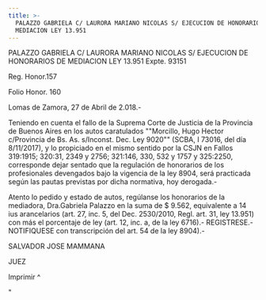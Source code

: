 ```yaml
---
title: >-
  PALAZZO GABRIELA C/ LAURORA MARIANO NICOLAS S/ EJECUCION DE HONORARIOS DE
  MEDIACION LEY 13.951
---
```

PALAZZO GABRIELA C/ LAURORA MARIANO NICOLAS S/ EJECUCION DE HONORARIOS DE MEDIACION LEY 13.951 Expte. 93151

 

Reg. Honor.157

Folio Honor. 160

 

 

Lomas de Zamora, 27 de Abril de 2.018.-

Teniendo en cuenta el fallo de la Suprema Corte de Justicia de la Provincia de Buenos Aires en los autos caratulados ""Morcillo, Hugo Hector c/Provincia de Bs. As. s/Inconst. Dec. Ley 9020"" (SCBA, I 73016, del día 8/11/2017), y lo propiciado en el mismo sentido por la CSJN en Fallos 319:1915; 320:31, 2349 y 2756; 321:146, 330, 532 y 1757 y 325:2250, corresponde dejar sentado que la regulación de honorarios de los profesionales devengados bajo la vigencia de la ley 8904, será practicada según las pautas previstas por dicha normativa, hoy derogada.-

Atento lo pedido y estado de autos, regúlanse los honorarios de la mediadora, Dra.Gabriela Palazzo en la suma de $ 9.562, equivalente a 14 ius arancelarios (art. 27, inc. 5, del Dec. 2530/2010, Regl. art. 31, ley 13.951) con más el porcentaje de ley (art. 12, inc. a, de la ley 6716).- REGISTRESE.- NOTIFIQUESE con transcripción del art. 54 de la ley 8904).-

 

 

 

SALVADOR JOSE MAMMANA

JUEZ 

Imprimir ^

"
